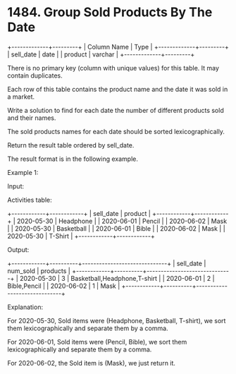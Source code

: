 # 1484. Group Sold Products By The Date

+-------------+---------+
| Column Name | Type |
+-------------+---------+
| sell_date | date |
| product | varchar |
+-------------+---------+

There is no primary key (column with unique values) for this table. It may contain duplicates.

Each row of this table contains the product name and the date it was sold in a market.

Write a solution to find for each date the number of different products sold and their names.

The sold products names for each date should be sorted lexicographically.

Return the result table ordered by sell_date.

The result format is in the following example.

Example 1:

Input:

Activities table:

+------------+------------+
| sell_date | product |
+------------+------------+
| 2020-05-30 | Headphone |
| 2020-06-01 | Pencil |
| 2020-06-02 | Mask |
| 2020-05-30 | Basketball |
| 2020-06-01 | Bible |
| 2020-06-02 | Mask |
| 2020-05-30 | T-Shirt |
+------------+------------+

Output:

+------------+----------+------------------------------+
| sell_date | num_sold | products |
+------------+----------+------------------------------+
| 2020-05-30 | 3 | Basketball,Headphone,T-shirt |
| 2020-06-01 | 2 | Bible,Pencil |
| 2020-06-02 | 1 | Mask |
+------------+----------+------------------------------+

Explanation:

For 2020-05-30, Sold items were (Headphone, Basketball, T-shirt), we sort them lexicographically and separate them by a comma.

For 2020-06-01, Sold items were (Pencil, Bible), we sort them lexicographically and separate them by a comma.

For 2020-06-02, the Sold item is (Mask), we just return it.
